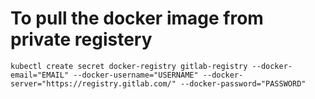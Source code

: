 # To pull the docker image from private registery

```
kubectl create secret docker-registry gitlab-registry --docker-email="EMAIL" --docker-username="USERNAME" --docker-server="https://registry.gitlab.com/" --docker-password="PASSWORD"
```


